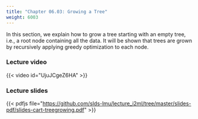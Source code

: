 ```yaml
---
title: "Chapter 06.03: Growing a Tree"
weight: 6003
---
```

In this section, we explain how to grow a tree starting with an empty tree, i.e., a root node containing all the data. It will be shown that trees are grown by recursively applying greedy optimization to each node.

<!--more-->

### Lecture video

{{< video id="UjuJCgeZ6HA" >}}

### Lecture slides

{{< pdfjs file="https://github.com/slds-lmu/lecture_i2ml/tree/master/slides-pdf/slides-cart-treegrowing.pdf" >}}
